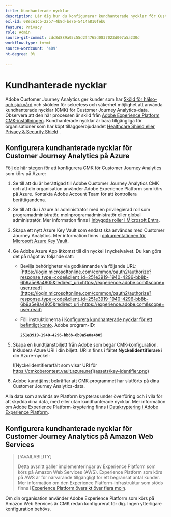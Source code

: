 ```yaml
---
title: Kundhanterade nycklar
description: Lär dig hur du konfigurerar kundhanterade nycklar för Customer Journey Analytics.
exl-id: 08ece1cb-22b7-4b8d-be76-5414a810feb6
feature: Privacy
role: Admin
source-git-commit: cdc8d889a05c55d2f4765d0837023d007a5a230d
workflow-type: tm+mt
source-wordcount: '409'
ht-degree: 0%

---
```


# Kundhanterade nycklar

Adobe Customer Journey Analytics ger kunder som har [Sköld för hälso- och sjukvård](https://www.adobe.com/trust/compliance/hipaa-ready.html) och skölden för sekretess och säkerhet möjlighet att använda kundhanterade nycklar (CMK) för Customer Journey Analytics-data. Observera att den här processen är skild från [Adobe Experience Platform CMK-inställningen](https://experienceleague.adobe.com/sv/docs/experience-platform/landing/governance-privacy-security/customer-managed-keys/overview). Kundhanterade nycklar är bara tillgängliga för organisationer som har köpt tilläggserbjudandet [Healthcare Shield eller Privacy &amp; Security Shield](https://experienceleague.adobe.com/sv/docs/events/customer-data-management-voices-recordings/governance/healthcare-shield) .

## Konfigurera kundhanterade nycklar för Customer Journey Analytics på Azure

Följ de här stegen för att konfigurera CMK för Customer Journey Analytics som körs på Azure:

1. Se till att du är berättigad till Adobe Customer Journey Analytics CMK och att din organisation använder Adobe Experience Platform som körs på Azure. Kontakta Adobe Account Team för att kontrollera berättigandena.
1. Se till att du i Azure är administratör med en privilegierad roll som programadministratör, molnprogramadministratör eller global administratör. Mer information finns i [Inbyggda roller i Microsoft Entra](https://learn.microsoft.com/en-us/entra/identity/role-based-access-control/permissions-reference).
1. Skapa ett nytt Azure Key Vault som endast ska användas med Customer Journey Analytics. Mer information finns i [dokumentationen för Microsoft Azure Key Vault](https://learn.microsoft.com/en-us/azure/key-vault/general/).
1. Ge Adobe Azure App åtkomst till din nyckel i nyckelvalvet. Du kan göra det på något av följande sätt:
   * Bevilja behörigheter via godkännande via följande URL: [https://login.microsoftonline.com/common/oauth2/authorize?response_type=code&client_id=251e3919-1940-4296-bb8b-6b9a5e8a4805&redirect_uri=https://experience.adobe.com&scope=user.read](https://login.microsoftonline.com/common/oauth2/authorize?response_type=code&client_id=251e3919-1940-4296-bb8b-6b9a5e8a4805&redirect_uri=https://experience.adobe.com&scope=user.read)

   * Följ instruktionerna i [Konfigurera kundhanterade nycklar för ett befintligt konto](https://learn.microsoft.com/en-us/azure/storage/common/customer-managed-keys-configure-cross-tenant-existing-account?toc=%2Fazure%2Fstorage%2Fblobs%2Ftoc.json&tabs=powershell-preview%2Cazure-portal#the-customer-grants-the-service-providers-app-access-to-the-key-in-the-key-vault). Adobe program-ID:

     **`251e3919-1940-4296-bb8b-6b9a5e8a4805`**

1. Skapa en kundtjänstbiljett från Adobe som begär CMK-konfiguration. Inkludera Azure URI i din biljett. URI:n finns i fältet **Nyckelidentifierare** i din Azure-nyckel:

   ![Nyckelidentifierarfält som visar URI för https://cmkoberontest.vault.azure.net](assets/key-identifier.png)

1. Adobe kundtjänst bekräftar att CMK-programmet har slutförts på dina Customer Journey Analytics-data.

Alla data som används av Platform krypteras under överföring och i vila för att skydda dina data, med eller utan kundhanterade nycklar. Mer information om Adobe Experience Platform-kryptering finns i [Datakryptering i Adobe Experience Platform](https://experienceleague.adobe.com/sv/docs/experience-platform/landing/governance-privacy-security/encryption).

## Konfigurera kundhanterade nycklar för Customer Journey Analytics på Amazon Web Services

>[!AVAILABILITY]
>
>Detta avsnitt gäller implementeringar av Experience Platform som körs på Amazon Web Services (AWS). Experience Platform som körs på AWS är för närvarande tillgängligt för ett begränsat antal kunder. Mer information om den Experience Platform-infrastruktur som stöds finns i [Experience Platform översikt över flera moln](https://experienceleague.adobe.com/sv/docs/experience-platform/landing/multi-cloud).

Om din organisation använder Adobe Experience Platform som körs på Amazon Web Services är CMK redan konfigurerat för dig. Ingen ytterligare konfiguration behövs.
